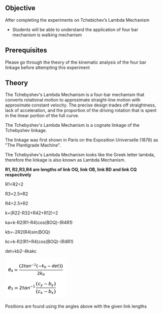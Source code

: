 ## Objective

After completing the experiments on Tchebichev’s Lambda Mechanism

- Students will be able to understand the application of four bar mechanism is walking mechanism

## Prerequisites

Please go through the theory of the kinematic analysis of the four bar linkage before attempting this experiment

## Theory

The Tchebyshev's Lambda Mechanism is a four-bar mechanism that converts rotational motion to approximate straight-line motion with approximate constant velocity. The precise design trades off straightness, lack of acceleration, and the proportion of the driving rotation that is spent in the linear portion of the full curve.

The Tchebyshev's Lambda Mechanism is a cognate linkage of the Tchebyshev linkage.

The linkage was first shown in Paris on the Exposition Universelle (1878) as "The Plantigrade Machine".

The Tchebyshev's Lambda Mechanism looks like the Greek letter lambda, therefore the linkage is also known as Lambda Mechanism.

**R1, R2,R3,R4 are lengths of link OQ, link OB, link BD and link CQ respectively**

R1=R2÷2

R3=2.5×R2

R4=2.5×R2

k=(R22-R32+R42+R12)÷2

ka=k-R2(R1-R4)cos(BOQ)-(R4R1)

kb=-2R2(R4)sin(BOQ)

kc=k-R2(R1+R4)cos(BOQ)-(R4R1)

det=kb2-4kakc

![img](./images/exp16-1.png)

Positions are found using the angles above with the given link lengths
